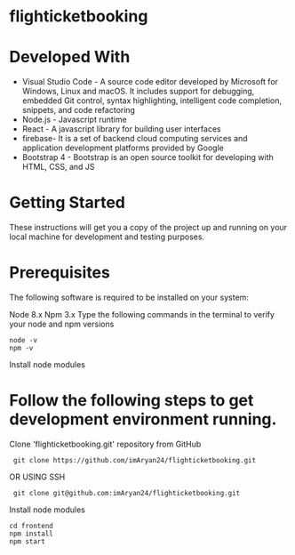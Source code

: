 # flighticketbooking


# Developed With
* Visual Studio Code - A source code editor developed by Microsoft for Windows, Linux and macOS. It includes support for debugging, embedded Git control, syntax highlighting, intelligent code completion, snippets, and code refactoring
* Node.js - Javascript runtime
* React - A javascript library for building user interfaces
* firebase- It is a set of backend cloud computing services and application development platforms provided by Google
* Bootstrap 4 - Bootstrap is an open source toolkit for developing with HTML, CSS, and JS


# Getting Started
These instructions will get you a copy of the project up and running on your local machine for development and testing purposes.

# Prerequisites
The following software is required to be installed on your system:

Node 8.x
Npm 3.x
Type the following commands in the terminal to verify your node and npm versions
```
node -v
npm -v
```
Install node modules


# Follow the following steps to get development environment running.
Clone 'flighticketbooking.git' repository from GitHub
```
 git clone https://github.com/imAryan24/flighticketbooking.git
```
OR USING SSH
```
 git clone git@github.com:imAryan24/flighticketbooking.git

```
Install node modules
```
cd frontend
npm install
npm start
```



